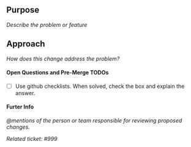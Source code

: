 ## Purpose
_Describe the problem or feature_

## Approach
_How does this change address the problem?_

#### Open Questions and Pre-Merge TODOs
- [ ] Use github checklists. When solved, check the box and explain the answer.

#### Furter Info
_@mentions of the person or team responsible for reviewing proposed changes._

_Related ticket: #999_
